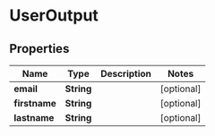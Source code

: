 

# UserOutput

## Properties

Name | Type | Description | Notes
------------ | ------------- | ------------- | -------------
**email** | **String** |  |  [optional]
**firstname** | **String** |  |  [optional]
**lastname** | **String** |  |  [optional]



